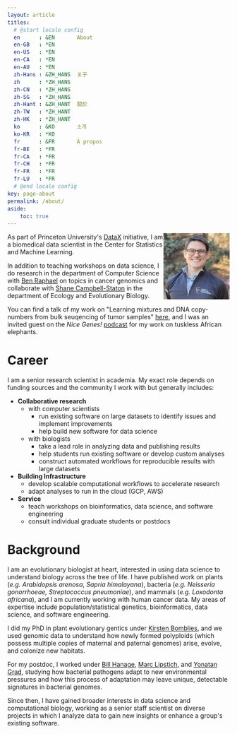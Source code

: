 ```yaml
---
layout: article
titles:
  # @start locale config
  en      : &EN       About
  en-GB   : *EN
  en-US   : *EN
  en-CA   : *EN
  en-AU   : *EN
  zh-Hans : &ZH_HANS  关于
  zh      : *ZH_HANS
  zh-CN   : *ZH_HANS
  zh-SG   : *ZH_HANS
  zh-Hant : &ZH_HANT  關於
  zh-TW   : *ZH_HANT
  zh-HK   : *ZH_HANT
  ko      : &KO       소개
  ko-KR   : *KO
  fr      : &FR       À propos
  fr-BE   : *FR
  fr-CA   : *FR
  fr-CH   : *FR
  fr-FR   : *FR
  fr-LU   : *FR
  # @end locale config
key: page-about
permalink: /about/
aside:
    toc: true
---
```


<img align="right" src="/pages/about/headshot.jpg" style="width:150px;height:150px;">

As part of Princeton University's [DataX](https://csml.princeton.edu/news/videos-datax-data-scientists-discuss-their-role-and-impact-research) initiative, I am a biomedical data scientist in the Center for Statistics and Machine Learning. 

In addition to teaching workshops on data science, I do research in the department of Computer Science with [Ben Raphael](http://compbio.cs.brown.edu/) on topics in cancer genomics and collaborate with [Shane Campbell-Staton](https://www.campbellstaton.com/) in the department of Ecology and Evolutionary Biology.

You can find a talk of my work on "Learning mixtures and DNA copy-numbers from bulk seuqencing of tumor samples" [here](https://web.inf.ed.ac.uk/cdt/biomedical-ai/events/events-past#uoe_featurebox_e98a5cc58bf69187c764e7147d3f1d965:~:text=Brian%20Arnold%2C%20Senior%20Data%20Scientist%2C%20Princeton%20University.), and I was an invited guest on the *Nice Genes!* [podcast](https://podcasts.apple.com/ca/podcast/nodding-our-tusks-to-heroic-mutations/id1622851335?i=1000574742314) for my work on tuskless African elephants.

# Career

I am a senior research scientist in academia. My exact role depends on funding sources and the community I work with but generally includes:

- **Collaborative research**
    - with computer scientists
        - run existing software on large datasets to identify issues and implement improvements
        - help build new software for data science
    - with biologists
        - take a lead role in analyzing data and publishing results
        - help students run existing software or develop custom analyses
        - construct automated workflows for reproducible results with large datasets
- **Building Infrastructure**
    - develop scalable computational workflows to accelerate research
    - adapt analyses to run in the cloud (GCP, AWS) 
- **Service**
    - teach workshops on bioinformatics, data science, and software engineering
    - consult individual graduate students or postdocs


# Background

I am an evolutionary biologist at heart, interested in using data science to understand biology across the tree of life. I have published work on plants (*e.g. Arabidopsis arenosa*, *Sapria himalayana*), bacteria (*e.g. Neisseria gonorrhoeae, Streptococcus pneumoniae*), and mammals (*e.g. Loxodonta africana*), and I am currently working with human cancer data. My areas of expertise include population/statistical genetics, bioinformatics, data science, and software engineering.

I did my PhD in plant evolutionary gentics under [Kirsten Bomblies](https://impb.ethz.ch/research/research-evo.html), and we used genomic data to understand how newly formed polyploids (which possess multiple copies of maternal and paternal genomes) arise, evolve, and colonize new habitats.

For my postdoc, I worked under [Bill Hanage](https://www.hsph.harvard.edu/william-hanage/), [Marc Lipstich](https://www.hsph.harvard.edu/marc-lipsitch/), and [Yonatan Grad](https://www.hsph.harvard.edu/yonatan-grad/), studying how bacterial pathogens adapt to new environmental pressures and how this process of adaptation may leave unique, detectable signatures in bacterial genomes.

Since then, I have gained broader interests in data science and computational biology, working as a senior staff scientist on diverse projects in which I analyze data to gain new insights or enhance a group's existing software.
